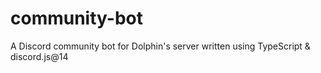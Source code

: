 # community-bot
A Discord community bot for Dolphin's server written using TypeScript & discord.js@14
